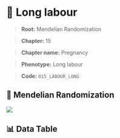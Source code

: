 # 🧪 Long labour

> **Root:** Mendelian Randomization

> **Chapter:** 15  

> **Chapter name:** Pregnancy

> **Phenotype:** Long labour  

> **Code:** `O15_LABOUR_LONG`

## 🧬 Mendelian Randomization  

<img src="/MR/Figures/Forward/O15_LABOUR_LONG.png"/>

## 📊 Data Table

<CsvTableMRF src="/public/MR/Data/Forward/O15_LABOUR_LONG.csv"/>

